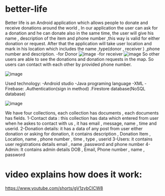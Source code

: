 # better-life
Better life is an Android application which allows people to donate and receive donations around the world , In our application the user can ask for a donation and he can donate also in the same time, the user will give his name , description  of the item and phone number ,this way is valid for either donation or request. After that the application will take user location and  mark in his location which includes the name ,type(donor , receiver ) ,phone number and description.
-for Donor ![image](https://user-images.githubusercontent.com/96696339/207243154-83167d9f-4b89-4fc4-b3e1-e45b675f639e.png)
-for receiver ![image](https://user-images.githubusercontent.com/96696339/207243221-4ae2fa99-f022-4612-8b21-f08fc60511bf.png)
So other users are able to see the donations and donation requests in the map. So users can contact with each other by provided phone number.

![image](https://user-images.githubusercontent.com/96696339/207244337-342d6aee-1cf9-4e19-ad0d-bbda19c4eafd.png)

Used technology:
 -Android studio
 -Java programing language
 -XML
 -Firebase: 
     .Authentication(sign in method)
     .Firestore database(NoSQL database)

![image](https://user-images.githubusercontent.com/96696339/207243445-4b40407e-2b5c-4d11-aa7d-b0fb62ad2d81.png)


We have four collections, each collection has documents , each documents has fields.
1-Contact data : this collection has data which entered from user when he askes to contact with us , it has email , message, name , time and userid.
2-Donation details: it has a data of any post from user either donation or asking for donation, it contains description , Donation Item , Location, name , phone number ,   time , type , userid
3-Users: it contains user registrations details email , name ,password and phone number
4-Admin: It contains admin details DOB , Email, Phone number , name , password

# video explains how does it work:
https://www.youtube.com/shorts/gV1zybCICW8


